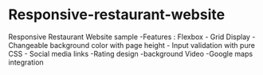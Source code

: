 # Responsive-restaurant-website
Responsive  Restaurant Website sample -Features : Flexbox - Grid Display - Changeable background color with page height - Input validation with pure CSS - Social media links -Rating design -background Video -Google maps integration
